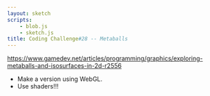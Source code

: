 ```yaml
---
layout: sketch
scripts: 
    - blob.js
    - sketch.js
title: Coding Challenge#28 -- Metaballs
---
```


<https://www.gamedev.net/articles/programming/graphics/exploring-metaballs-and-isosurfaces-in-2d-r2556>   



* Make a version using WebGL.
* Use shaders!!!
